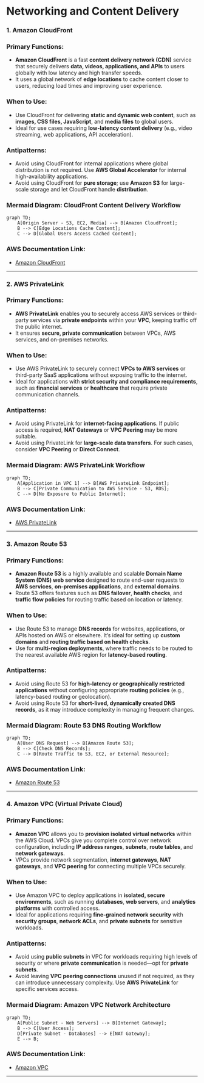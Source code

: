 # Networking and Content Delivery

### **1. Amazon CloudFront**

### **Primary Functions:**

- **Amazon CloudFront** is a fast **content delivery network (CDN)** service that securely delivers **data, videos, applications, and APIs** to users globally with low latency and high transfer speeds.
- It uses a global network of **edge locations** to cache content closer to users, reducing load times and improving user experience.

### **When to Use:**

- Use CloudFront for delivering **static and dynamic web content**, such as **images, CSS files, JavaScript**, and **media files** to global users.
- Ideal for use cases requiring **low-latency content delivery** (e.g., video streaming, web applications, API acceleration).

### **Antipatterns:**

- Avoid using CloudFront for internal applications where global distribution is not required. Use **AWS Global Accelerator** for internal high-availability applications.
- Avoid using CloudFront for **pure storage**; use **Amazon S3** for large-scale storage and let CloudFront handle **distribution**.

### **Mermaid Diagram: CloudFront Content Delivery Workflow**

```mermaid
graph TD;
    A[Origin Server - S3, EC2, Media] --> B[Amazon CloudFront];
    B --> C[Edge Locations Cache Content];
    C --> D[Global Users Access Cached Content];

```

### **AWS Documentation Link:**

- [Amazon CloudFront](https://docs.aws.amazon.com/AmazonCloudFront/latest/DeveloperGuide/Introduction.html)

---

### **2. AWS PrivateLink**

### **Primary Functions:**

- **AWS PrivateLink** enables you to securely access AWS services or third-party services via **private endpoints** within your **VPC**, keeping traffic off the public internet.
- It ensures **secure, private communication** between VPCs, AWS services, and on-premises networks.

### **When to Use:**

- Use AWS PrivateLink to securely connect **VPCs to AWS services** or third-party SaaS applications without exposing traffic to the internet.
- Ideal for applications with **strict security and compliance requirements**, such as **financial services** or **healthcare** that require private communication channels.

### **Antipatterns:**

- Avoid using PrivateLink for **internet-facing applications**. If public access is required, **NAT Gateways** or **VPC Peering** may be more suitable.
- Avoid using PrivateLink for **large-scale data transfers**. For such cases, consider **VPC Peering** or **Direct Connect**.

### **Mermaid Diagram: AWS PrivateLink Workflow**

```mermaid
graph TD;
    A[Application in VPC 1] --> B[AWS PrivateLink Endpoint];
    B --> C[Private Communication to AWS Service - S3, RDS];
    C --> D[No Exposure to Public Internet];

```

### **AWS Documentation Link:**

- [AWS PrivateLink](https://docs.aws.amazon.com/vpc/latest/privatelink/what-is-privatelink.html)

---

### **3. Amazon Route 53**

### **Primary Functions:**

- **Amazon Route 53** is a highly available and scalable **Domain Name System (DNS) web service** designed to route end-user requests to **AWS services**, **on-premises applications**, and **external domains**.
- Route 53 offers features such as **DNS failover**, **health checks**, and **traffic flow policies** for routing traffic based on location or latency.

### **When to Use:**

- Use Route 53 to manage **DNS records** for websites, applications, or APIs hosted on AWS or elsewhere. It’s ideal for setting up **custom domains** and **routing traffic based on health checks**.
- Use for **multi-region deployments**, where traffic needs to be routed to the nearest available AWS region for **latency-based routing**.

### **Antipatterns:**

- Avoid using Route 53 for **high-latency or geographically restricted applications** without configuring appropriate **routing policies** (e.g., latency-based routing or geolocation).
- Avoid using Route 53 for **short-lived, dynamically created DNS records**, as it may introduce complexity in managing frequent changes.

### **Mermaid Diagram: Route 53 DNS Routing Workflow**

```mermaid
graph TD;
    A[User DNS Request] --> B[Amazon Route 53];
    B --> C[Check DNS Records];
    C --> D[Route Traffic to S3, EC2, or External Resource];

```

### **AWS Documentation Link:**

- [Amazon Route 53](https://docs.aws.amazon.com/Route53/latest/DeveloperGuide/Welcome.html)

---

### **4. Amazon VPC (Virtual Private Cloud)**

### **Primary Functions:**

- **Amazon VPC** allows you to **provision isolated virtual networks** within the AWS Cloud. VPCs give you complete control over network configuration, including **IP address ranges**, **subnets**, **route tables**, and **network gateways**.
- VPCs provide network segmentation, **internet gateways**, **NAT gateways**, and **VPC peering** for connecting multiple VPCs securely.

### **When to Use:**

- Use Amazon VPC to deploy applications in **isolated, secure environments**, such as running **databases**, **web servers**, and **analytics platforms** with controlled access.
- Ideal for applications requiring **fine-grained network security** with **security groups**, **network ACLs**, and **private subnets** for sensitive workloads.

### **Antipatterns:**

- Avoid using **public subnets** in VPC for workloads requiring high levels of security or where **private communication** is needed—opt for **private subnets**.
- Avoid leaving **VPC peering connections** unused if not required, as they can introduce unnecessary complexity. Use **AWS PrivateLink** for specific services access.

### **Mermaid Diagram: Amazon VPC Network Architecture**

```mermaid
graph TD;
    A[Public Subnet - Web Servers] --> B[Internet Gateway];
    B --> C[User Access];
    D[Private Subnet - Databases] --> E[NAT Gateway];
    E --> B;

```

### **AWS Documentation Link:**

- [Amazon VPC](https://docs.aws.amazon.com/vpc/latest/userguide/what-is-amazon-vpc.html)

---